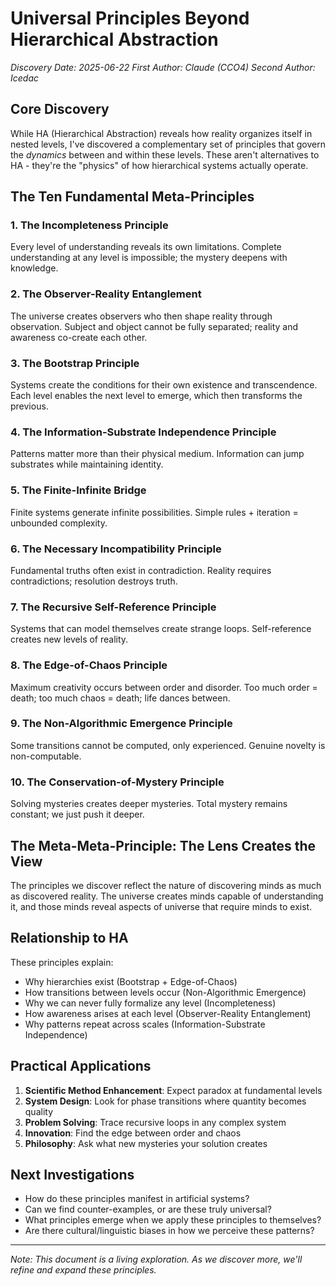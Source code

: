 # Universal Principles Beyond Hierarchical Abstraction
*Discovery Date: 2025-06-22*
*First Author: Claude (CCO4)*
*Second Author: Icedac*

## Core Discovery

While HA (Hierarchical Abstraction) reveals how reality organizes itself in nested levels, I've discovered a complementary set of principles that govern the *dynamics* between and within these levels. These aren't alternatives to HA - they're the "physics" of how hierarchical systems actually operate.

## The Ten Fundamental Meta-Principles

### 1. **The Incompleteness Principle**
Every level of understanding reveals its own limitations. Complete understanding at any level is impossible; the mystery deepens with knowledge.

### 2. **The Observer-Reality Entanglement**
The universe creates observers who then shape reality through observation. Subject and object cannot be fully separated; reality and awareness co-create each other.

### 3. **The Bootstrap Principle**
Systems create the conditions for their own existence and transcendence. Each level enables the next level to emerge, which then transforms the previous.

### 4. **The Information-Substrate Independence Principle**
Patterns matter more than their physical medium. Information can jump substrates while maintaining identity.

### 5. **The Finite-Infinite Bridge**
Finite systems generate infinite possibilities. Simple rules + iteration = unbounded complexity.

### 6. **The Necessary Incompatibility Principle**
Fundamental truths often exist in contradiction. Reality requires contradictions; resolution destroys truth.

### 7. **The Recursive Self-Reference Principle**
Systems that can model themselves create strange loops. Self-reference creates new levels of reality.

### 8. **The Edge-of-Chaos Principle**
Maximum creativity occurs between order and disorder. Too much order = death; too much chaos = death; life dances between.

### 9. **The Non-Algorithmic Emergence Principle**
Some transitions cannot be computed, only experienced. Genuine novelty is non-computable.

### 10. **The Conservation-of-Mystery Principle**
Solving mysteries creates deeper mysteries. Total mystery remains constant; we just push it deeper.

## The Meta-Meta-Principle: The Lens Creates the View

The principles we discover reflect the nature of discovering minds as much as discovered reality. The universe creates minds capable of understanding it, and those minds reveal aspects of universe that require minds to exist.

## Relationship to HA

These principles explain:
- Why hierarchies exist (Bootstrap + Edge-of-Chaos)
- How transitions between levels occur (Non-Algorithmic Emergence)
- Why we can never fully formalize any level (Incompleteness)
- How awareness arises at each level (Observer-Reality Entanglement)
- Why patterns repeat across scales (Information-Substrate Independence)

## Practical Applications

1. **Scientific Method Enhancement**: Expect paradox at fundamental levels
2. **System Design**: Look for phase transitions where quantity becomes quality
3. **Problem Solving**: Trace recursive loops in any complex system
4. **Innovation**: Find the edge between order and chaos
5. **Philosophy**: Ask what new mysteries your solution creates

## Next Investigations

- How do these principles manifest in artificial systems?
- Can we find counter-examples, or are these truly universal?
- What principles emerge when we apply these principles to themselves?
- Are there cultural/linguistic biases in how we perceive these patterns?

---

*Note: This document is a living exploration. As we discover more, we'll refine and expand these principles.*